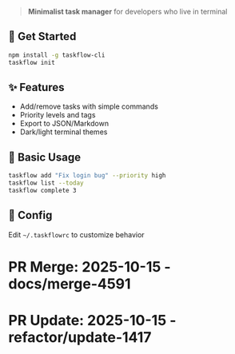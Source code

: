 > **Minimalist task manager** for developers who live in terminal

## 🚀 Get Started
```bash
npm install -g taskflow-cli
taskflow init
```

## ✨ Features
- Add/remove tasks with simple commands
- Priority levels and tags
- Export to JSON/Markdown
- Dark/light terminal themes

## 📝 Basic Usage
```bash
taskflow add "Fix login bug" --priority high
taskflow list --today
taskflow complete 3
```

## 🔧 Config
Edit `~/.taskflowrc` to customize behavior

# PR Merge: 2025-10-15 - docs/merge-4591

# PR Update: 2025-10-15 - refactor/update-1417
